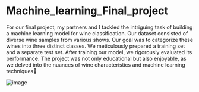 # Machine_learning_Final_project
For our final project, my partners and I tackled the intriguing task of building a machine learning model for wine classification. Our dataset consisted of diverse wine samples from various shows. Our goal was to categorize these wines into three distinct classes. We meticulously prepared a training set and a separate test set. After training our model, we rigorously evaluated its performance. The project was not only educational but also enjoyable, as we delved into the nuances of wine characteristics and machine learning techniques🍷

![image](https://github.com/matancohen1205/Machine_learning_Final_project/assets/91828995/1f422272-e7f2-4b8a-88c2-72a736117946)

